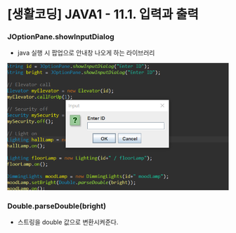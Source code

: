 # [생활코딩] JAVA1 - 11.1. 입력과 출력

### JOptionPane.showInputDialog

- java 실행 시 팝업으로 안내창 나오게 하는 라이브러리

![java05](../img/java05.png)

### Double.parseDouble(bright)

- 스트링을 double 값으로 변환시켜준다.


